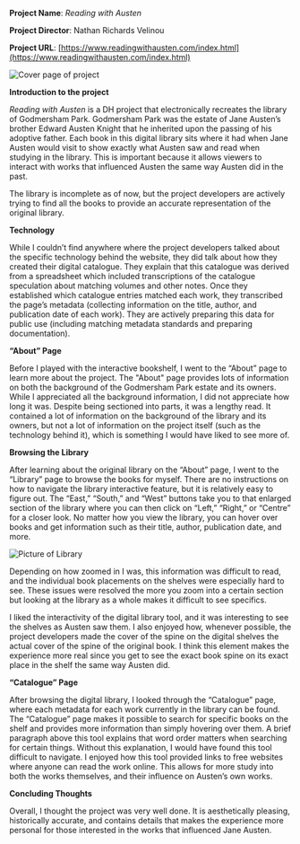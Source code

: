 **Project Name**: *Reading with Austen*

**Project Director**: Nathan Richards Velinou

**Project URL**: [https://www.readingwithausten.com/index.html](https://www.readingwithausten.com/index.html)

![Cover page of project](https://hannahyetter.github.io/HannahYetter/images/cover-page-reading-austen-3.png)

**Introduction to the project**

*Reading with Austen* is a DH project that electronically recreates the library of Godmersham Park. Godmersham Park was the estate of Jane Austen’s brother Edward Austen Knight that he inherited upon the passing of his adoptive father. Each book in this digital library sits where it had when Jane Austen would visit to show exactly what Austen saw and read when studying in the library. This is important because it allows viewers to interact with works that influenced Austen the same way Austen did in the past.

The library is incomplete as of now, but the project developers are actively trying to find all the books to provide an accurate representation of the original library.


**Technology**

While I couldn’t find anywhere where the project developers talked about the specific technology behind the website, they did talk about how they created their digital catalogue. They explain that this catalogue was derived from a spreadsheet which included transcriptions of the catalogue speculation about matching volumes and other notes. Once they established which catalogue entries matched each work, they transcribed the page’s metadata (collecting information on the title, author, and publication date of each work). They are actively preparing this data for public use (including matching metadata standards and preparing documentation). 


**“About” Page**

Before I played with the interactive bookshelf, I went to the “About” page to learn more about the project. The "About" page provides lots of information on both the background of the Godmersham Park estate and its owners. While I appreciated all the background information, I did not appreciate how long it was. Despite being sectioned into parts, it was a lengthy read. It contained a lot of information on the background of the library and its owners, but not a lot of information on the project itself (such as the technology behind it), which is something I would have liked to see more of.


**Browsing the Library**

After learning about the original library on the “About” page, I went to the “Library” page to browse the books for myself. There are no instructions on how to navigate the library interactive feature, but it is relatively easy to figure out. The “East,” “South,” and “West” buttons take you to that enlarged section of the library where you can then click on “Left,” “Right,” or “Centre” for a closer look. No matter how you view the library, you can hover over books and get information such as their title, author, publication date, and more.

![Picture of Library](https://hannahyetter.github.io/HannahYetter/images/pic-library-info-small-3.png)

Depending on how zoomed in I was, this information was difficult to read, and the individual book placements on the shelves were especially hard to see. These issues were resolved the more you zoom into a certain section but looking at the library as a whole makes it difficult to see specifics. 

I liked the interactivity of the digital library tool, and it was interesting to see the shelves as Austen saw them. I also enjoyed how, whenever possible, the project developers made the cover of the spine on the digital shelves the actual cover of the spine of the original book. I think this element makes the experience more real since you get to see the exact book spine on its exact place in the shelf the same way Austen did.


**“Catalogue” Page**

After browsing the digital library, I looked through the “Catalogue” page, where each metadata for each work currently in the library can be found. The “Catalogue” page makes it possible to search for specific books on the shelf and provides more information than simply hovering over them. A brief paragraph above this tool explains that word order matters when searching for certain things. Without this explanation, I would have found this tool difficult to navigate. I enjoyed how this tool provided links to free websites where anyone can read the work online. This allows for more study into both the works themselves, and their influence on Austen’s own works.


**Concluding Thoughts**

Overall, I thought the project was very well done. It is aesthetically pleasing, historically accurate, and contains details that makes the experience more personal for those interested in the works that influenced Jane Austen. 
